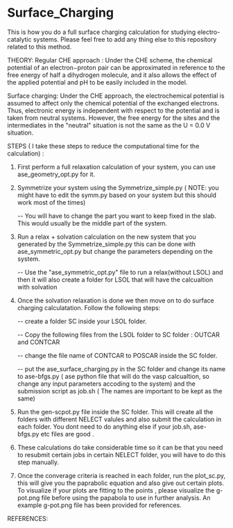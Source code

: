 # Surface_Charging

This is how you do a full surface charging calculation for studying electro-catalytic systems. 
Please feel free to add any thing else to this repository related to this method.

THEORY:
Regular CHE approach : 
Under the CHE scheme, the chemical potential of an electron−proton pair can be approximated in reference to the free energy of half a dihydrogen molecule, and it also allows the effect of the applied potential and pH to be easily included in the model.

Surface charging: 
Under the CHE approach, the electrochemical potential is assumed to affect only the chemical potential of the exchanged electrons. Thus, electronic energy is independent with respect to the potential and is taken from neutral systems. However, the free energy for the sites and the intermediates in the "neutral" situation is not the same as the U = 0.0 V situation.


STEPS ( I take these steps to reduce the computational time for the calculation) : 
1. First perform a full relaxation calculation of your system, you can use ase_geometry_opt.py for it. 
2. Symmetrize your system using the Symmetrize_simple.py ( NOTE: you might have to edit the symm.py based on your system but this should work most of the times)
    
    -- You will have to change the part you want to keep fixed in the slab. This would usually be the middle part of the system.

3. Run a relax + solvation calculation on the new system that you generated by the Symmetrize_simple.py this can be done with ase_symmetric_opt.py but change the parameters depending on the system.
    
    -- Use the "ase_symmetric_opt.py" file to run a relax(without LSOL) and then it will also create a folder for LSOL that will have the calcualtion with solvation

4. Once the solvation relaxation is done we then move on to do surface charging calculatation. Follow the following steps: 
    
    -- create a folder SC inside your LSOL folder. 
    
    -- Copy the following files from the LSOL folder to SC folder : OUTCAR and CONTCAR 
    
    -- change the file name of CONTCAR to POSCAR inside the SC folder.
    
    -- put the ase_surface_charging.py in the SC folder and change its name to ase-bfgs.py ( ase python file that will do the vasp calcualtion, so change any input parameters accoding to the system) and the submission script as job.sh ( The names are important to be kept as the same)
5. Run the gen-scpot.py file inside the SC folder. This will create all the folders with different NELECT valules and also submit the calculation in each folder. You dont need to do anything else if your job.sh, ase-bfgs.py etc files are good .
6. These calculations do take considerable time so it can be that you need to resubmit certain jobs in certain NELECT folder, you will have to do this step manually.
7. Once the converage criteria is reached in each folder, run the plot_sc.py, this will give you the paprabolic equation and also give out certain plots. To visualize if your plots are fitting to the points , please visualize the g-pot.png file before using the papabola to use in further analysis. An example g-pot.png file has been provided for references.


REFERENCES: 
